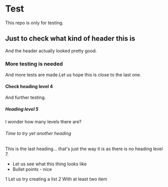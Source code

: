 # Test
This repo is only for testing.

## Just to check what kind of header this is
And the header actually looked pretty good.

### More testing is needed
And more tests are made.Let us hope this is close to the last one.

#### Check heading level 4
And further testing.

##### Heading level 5
I wonder how many levels there are?

###### Time to try yet another heading
This is the last heading... that's just the way it is as there is no heading level 7.

* Let us see what this thing looks like
* Bullet points - nice

1 Let us try creating a list
2 With at least two item

